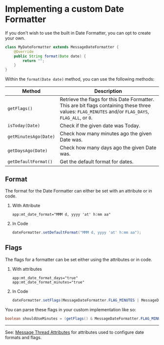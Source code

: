 # Implementing a custom Date Formatter

If you don't wish to use the built in Date Formatter, you can opt to create your own.

```java
class MyDateFormatter extends MessageDateFormatter {
    @Override
    public String format(Date date) {
        return "";
    }
}
```

Within the `format(Date date)` method, you can use the following methods:

|Method|Description|
|---|---|
|`getFlags()`|Retrieve the flags for this Date Formatter. This are bit flags containing these three values: `FLAG_MINUTES` and/or `FLAG_DAYS`, `FLAG_ALL`, or `0`.|
|`isToday(Date)`|Check if the given date was Today.|
|`getMinutesAgo(Date)`|Check how many minutes ago the given Date was.|
|`getDaysAgo(Date)`|Check how many days ago the given Date was.|
|`getDefaultFormat()`|Get the default format for dates.|

## Format

The format for the Date Formatter can either be set with an attribute or in code.

1. With Attribute
    ```
    app:mt_date_format="MMM d, yyyy 'at' h:mm aa"
    ```
2. In Code
    ```java
    dateFormatter.setDefaultFormat("MMM d, yyyy 'at' h:mm aa");
    ```

## Flags

The flags for a formatter can be set either using the attributes or in code.

1. With attributes
    ```
    app:mt_date_format_days="true"
    app:mt_date_format_minutes="true"
    ```
2. In Code
    ```java
    dateFormatter.setFlags(MessageDateFormatter.FLAG_MINUTES | MessageDateFormatter.FLAG_DAYS);
    ```
    
You can parse these flags in your custom implementation like so:
```java
boolean shouldUseMinutes = (getFlags() & MessageDateFormatter.FLAG_MINUTES) == MessageDateFormatter.FLAG_MINUTES;
```

---
See: [Message Thread Attributes](./MessageThreads.md) for attributes used to configure date formats and flags.